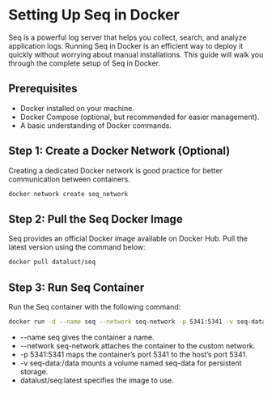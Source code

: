 # Setting Up Seq in Docker

Seq is a powerful log server that helps you collect, search, and analyze application logs. Running Seq in Docker is an efficient way to deploy it quickly without worrying about manual installations. This guide will walk you through the complete setup of Seq in Docker.

## Prerequisites

- Docker installed on your machine.
- Docker Compose (optional, but recommended for easier management).
- A basic understanding of Docker commands.

## Step 1: Create a Docker Network (Optional)

Creating a dedicated Docker network is good practice for better communication between containers.

```bash
docker network create seq_network
```

## Step 2: Pull the Seq Docker Image

Seq provides an official Docker image available on Docker Hub. Pull the latest version using the command below:

```bash
docker pull datalust/seq
```

## Step 3: Run Seq Container

Run the Seq container with the following command:

```bash
docker run -d --name seq --network seq-network -p 5341:5341 -v seq-data:/data datalust/seq:latest
```

- --name seq gives the container a name.
- --network seq-network attaches the container to the custom network.
- -p 5341:5341 maps the container’s port 5341 to the host’s port 5341.
- -v seq-data:/data mounts a volume named seq-data for persistent storage.
- datalust/seq:latest specifies the image to use.
